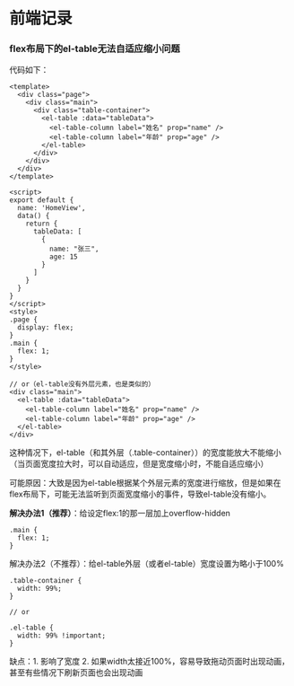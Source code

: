 # 前端记录

### flex布局下的el-table无法自适应缩小问题

代码如下：

```vue
<template>
  <div class="page">
    <div class="main">
      <div class="table-container">
        <el-table :data="tableData">
          <el-table-column label="姓名" prop="name" />
          <el-table-column label="年龄" prop="age" />
        </el-table>
      </div>
    </div>
  </div>
</template>

<script>
export default {
  name: 'HomeView',
  data() {
    return {
      tableData: [
        {
          name: "张三",
          age: 15
        }
      ]
    }
  }
}
</script>
<style>
.page {
  display: flex;
}
.main {
  flex: 1;
}
</style>

// or（el-table没有外层元素，也是类似的）
<div class="main">
  <el-table :data="tableData">
    <el-table-column label="姓名" prop="name" />
    <el-table-column label="年龄" prop="age" />
  </el-table>
</div>
```

这种情况下，el-table（和其外层（.table-container））的宽度能放大不能缩小（当页面宽度拉大时，可以自动适应，但是宽度缩小时，不能自适应缩小）



可能原因：大致是因为el-table根据某个外层元素的宽度进行缩放，但是如果在flex布局下，可能无法监听到页面宽度缩小的事件，导致el-table没有缩小。



**解决办法1（推荐）**：给设定flex:1的那一层加上overflow-hidden

```vue
.main {
  flex: 1;
}
```



解决办法2（不推荐）：给el-table外层（或者el-table）宽度设置为略小于100%

```vue
.table-container {
  width: 99%;
}

// or

.el-table {
  width: 99% !important;
}
```

缺点：1. 影响了宽度 2. 如果width太接近100%，容易导致拖动页面时出现动画，甚至有些情况下刷新页面也会出现动画